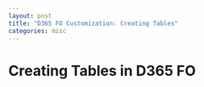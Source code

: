 ```yaml
---
layout: post
title: "D365 FO Customization: Creating Tables"
categories: misc
---
```


# Creating Tables in D365 FO
